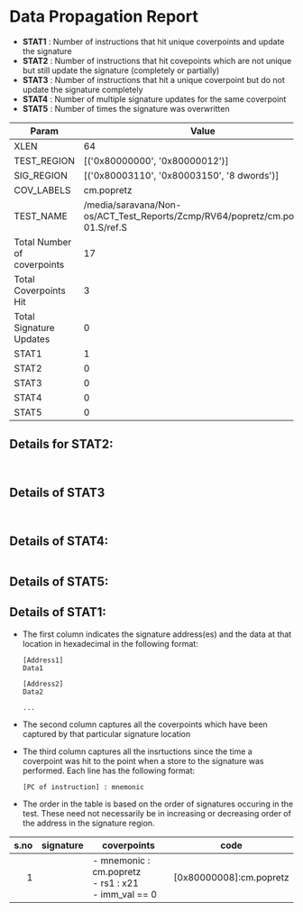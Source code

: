 
# Data Propagation Report

- **STAT1** : Number of instructions that hit unique coverpoints and update the signature
- **STAT2** : Number of instructions that hit covepoints which are not unique but still update the signature (completely or partially)
- **STAT3** : Number of instructions that hit a unique coverpoint but do not update the signature completely
- **STAT4** : Number of multiple signature updates for the same coverpoint
- **STAT5** : Number of times the signature was overwritten

| Param                     | Value    |
|---------------------------|----------|
| XLEN                      | 64      |
| TEST_REGION               | [('0x80000000', '0x80000012')]      |
| SIG_REGION                | [('0x80003110', '0x80003150', '8 dwords')]      |
| COV_LABELS                | cm.popretz      |
| TEST_NAME                 | /media/saravana/Non-os/ACT_Test_Reports/Zcmp/RV64/popretz/cm.popretz-01.S/ref.S    |
| Total Number of coverpoints| 17     |
| Total Coverpoints Hit     | 3      |
| Total Signature Updates   | 0      |
| STAT1                     | 1      |
| STAT2                     | 0      |
| STAT3                     | 0     |
| STAT4                     | 0     |
| STAT5                     | 0     |

## Details for STAT2:

```


```

## Details of STAT3

```


```

## Details of STAT4:

```

```

## Details of STAT5:



## Details of STAT1:

- The first column indicates the signature address(es) and the data at that location in hexadecimal in the following format:
  ```
  [Address1]
  Data1

  [Address2]
  Data2

  ...
  ```

- The second column captures all the coverpoints which have been captured by that particular signature location

- The third column captures all the insrtuctions since the time a coverpoint was
  hit to the point when a store to the signature was performed. Each line has
  the following format:
  ```
  [PC of instruction] : mnemonic
  ```
- The order in the table is based on the order of signatures occuring in the
  test. These need not necessarily be in increasing or decreasing order of the
  address in the signature region.

|s.no|signature|                          coverpoints                          |            code            |
|---:|---------|---------------------------------------------------------------|----------------------------|
|   1|         |- mnemonic : cm.popretz<br> - rs1 : x21<br> - imm_val == 0<br> |[0x80000008]:cm.popretz<br> |
